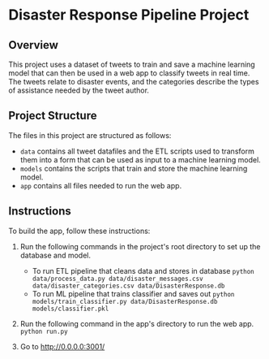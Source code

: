 # Disaster Response Pipeline Project

## Overview

This project uses a dataset of tweets to train and save a machine learning model that can then be used in a web app to classify tweets in real time. The tweets relate to disaster events, and the categories describe the types of assistance needed by the tweet author.

## Project Structure
The files in this project are structured as follows:
* `data` contains all tweet datafiles and the ETL scripts used to transform them into a form that can be used as input to a machine learning model.
* `models` contains the scripts that train and store the machine learning model.
* `app` contains all files needed to run the web app.

## Instructions
To build the app, follow these instructions:
1. Run the following commands in the project's root directory to set up the database and model.

    - To run ETL pipeline that cleans data and stores in database
        `python data/process_data.py data/disaster_messages.csv data/disaster_categories.csv data/DisasterResponse.db`
    - To run ML pipeline that trains classifier and saves out
        `python models/train_classifier.py data/DisasterResponse.db models/classifier.pkl`

2. Run the following command in the app's directory to run the web app.
    `python run.py`

3. Go to http://0.0.0.0:3001/
